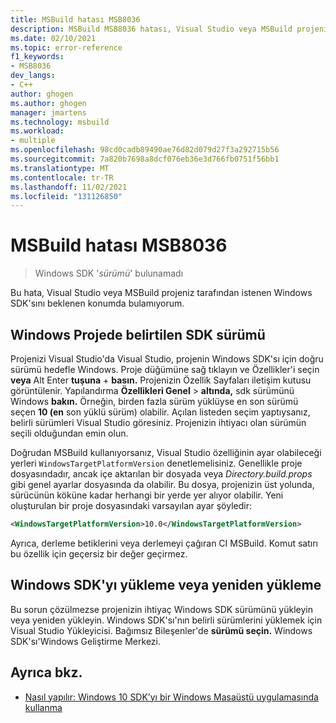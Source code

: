 ```yaml
---
title: MSBuild hatası MSB8036
description: MSBuild MSB8036 hatası, Visual Studio veya MSBuild projeniz tarafından istenen Windows SDK'sını beklenen konumda bulamıyorum.
ms.date: 02/10/2021
ms.topic: error-reference
f1_keywords:
- MSB8036
dev_langs:
- C++
author: ghogen
ms.author: ghogen
manager: jmartens
ms.technology: msbuild
ms.workload:
- multiple
ms.openlocfilehash: 98cd0cadb89490ae76d82d079d27f3a292715b56
ms.sourcegitcommit: 7a820b7698a8dcf076eb36e3d766fb0751f56bb1
ms.translationtype: MT
ms.contentlocale: tr-TR
ms.lasthandoff: 11/02/2021
ms.locfileid: "131126850"
---
```

# <a name="msbuild-error-msb8036"></a>MSBuild hatası MSB8036

> Windows SDK '*sürümü*' bulunamadı

Bu hata, Visual Studio veya MSBuild projeniz tarafından istenen Windows SDK'sını beklenen konumda bulamıyorum.

## <a name="windows-sdk-version-specified-in-project"></a>Windows Projede belirtilen SDK sürümü

Projenizi Visual Studio'da Visual Studio, projenin Windows SDK'sı için doğru sürümü hedefle Windows. Proje düğümüne sağ tıklayın ve Özellikler'i seçin **veya** Alt Enter **tuşuna** + **basın.** Projenizin Özellik Sayfaları iletişim kutusu görüntülenir. Yapılandırma **Özellikleri Genel**  >  **altında,** sdk sürümünü Windows **bakın.** Örneğin, birden fazla sürüm yüklüyse en son sürümü seçen **10 (en** son yüklü sürüm) olabilir. Açılan listeden seçim yaptıysanız, belirli sürümleri Visual Studio göresiniz. Projenizin ihtiyacı olan sürümün seçili olduğundan emin olun.

Doğrudan MSBuild kullanıyorsanız, Visual Studio özelliğinin ayar olabileceği yerleri `WindowsTargetPlatformVersion` denetlemelisiniz. Genellikle proje dosyasındadır, ancak içe aktarılan bir dosyada veya *Directory.build.props* gibi genel ayarlar dosyasında da olabilir. Bu dosya, projenizin üst yolunda, sürücünün köküne kadar herhangi bir yerde yer alıyor olabilir. Yeni oluşturulan bir proje dosyasındaki varsayılan ayar şöyledir:

```xml
<WindowsTargetPlatformVersion>10.0</WindowsTargetPlatformVersion>
```

Ayrıca, derleme betiklerini veya derlemeyi çağıran CI MSBuild. Komut satırı bu özellik için geçersiz bir değer geçirmez.

## <a name="install-or-reinstall-the-windows-sdk"></a>Windows SDK'yı yükleme veya yeniden yükleme

Bu sorun çözülmezse projenizin ihtiyaç Windows SDK sürümünü yükleyin veya yeniden yükleyin. Windows SDK'sı'nın belirli sürümlerini yüklemek için Visual Studio Yükleyicisi. Bağımsız Bileşenler'de **sürümü seçin.** Windows SDK'sı'Windows Geliştirme Merkezi. [](https://developer.microsoft.com/windows/downloads/windows-10-sdk/)

## <a name="see-also"></a>Ayrıca bkz.

- [Nasıl yapılır: Windows 10 SDK’yı bir Windows Masaüstü uygulamasında kullanma](/cpp/windows/how-to-use-the-windows-10-sdk-in-a-windows-desktop-application)